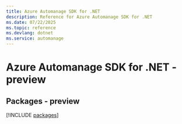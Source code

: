 ```yaml
---
title: Azure Automanage SDK for .NET
description: Reference for Azure Automanage SDK for .NET
ms.date: 07/22/2025
ms.topic: reference
ms.devlang: dotnet
ms.service: automanage
---
```

# Azure Automanage SDK for .NET - preview
## Packages - preview
[!INCLUDE [packages](automanage-index.md)]